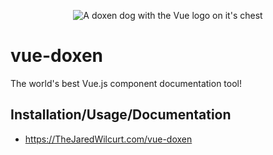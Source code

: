 <p align="center"><img alt="A doxen dog with the Vue logo on it's chest" src="https://github.com/TheJaredWilcurt/vue-doxen/assets/4629794/dee9d79c-692e-4aaf-96c6-768c3e918120"></p>


# vue-doxen

The world's best Vue.js component documentation tool!


## Installation/Usage/Documentation

* https://TheJaredWilcurt.com/vue-doxen
